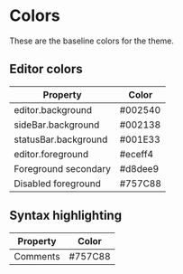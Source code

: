 # Colors

These are the baseline colors for the theme.

## Editor colors

| Property             | Color   |
| -------------------- | ------- |
| editor.background    | #002540 |
| sideBar.background   | #002138 |
| statusBar.background | #001E33 |
| editor.foreground    | #eceff4 |
| Foreground secondary | #d8dee9 |
| Disabled foreground  | #757C88 |

## Syntax highlighting

| Property | Color   |
| -------- | ------- |
| Comments | #757C88 |
